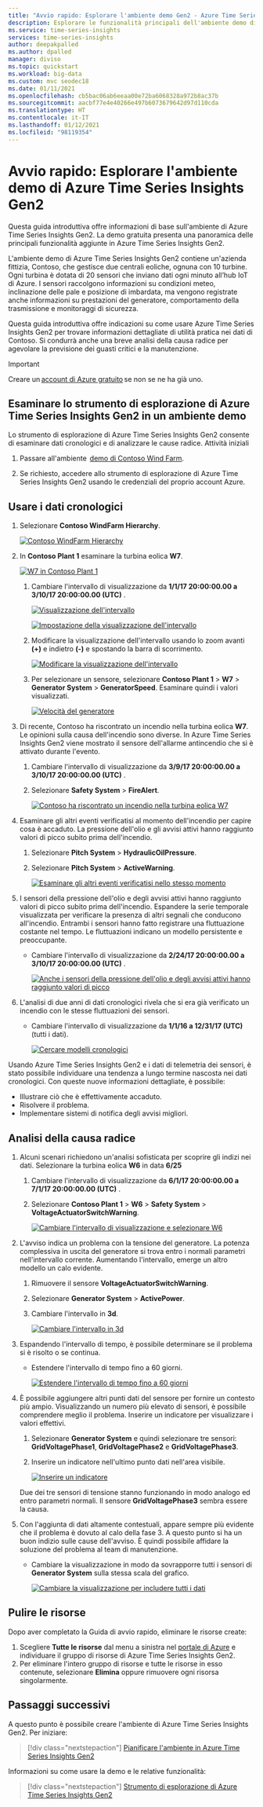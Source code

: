 ```yaml
---
title: "Avvio rapido: Esplorare l'ambiente demo Gen2 - Azure Time Series Insights Gen2 | Microsoft Docs"
description: Esplorare le funzionalità principali dell'ambiente demo di Azure Time Series Insights Gen2.
ms.service: time-series-insights
services: time-series-insights
author: deepakpalled
ms.author: dpalled
manager: diviso
ms.topic: quickstart
ms.workload: big-data
ms.custom: mvc seodec18
ms.date: 01/11/2021
ms.openlocfilehash: cb5bac06ab6eeaa00e72ba6068328a972b8ac37b
ms.sourcegitcommit: aacbf77e4e40266e497b6073679642d97d110cda
ms.translationtype: HT
ms.contentlocale: it-IT
ms.lasthandoff: 01/12/2021
ms.locfileid: "98119354"
---
```

# <a name="quickstart-explore-the-azure-time-series-insights-gen2-demo-environment"></a>Avvio rapido: Esplorare l'ambiente demo di Azure Time Series Insights Gen2

Questa guida introduttiva offre informazioni di base sull'ambiente di Azure Time Series Insights Gen2. La demo gratuita presenta una panoramica delle principali funzionalità aggiunte in Azure Time Series Insights Gen2.

L'ambiente demo di Azure Time Series Insights Gen2 contiene un'azienda fittizia, Contoso, che gestisce due centrali eoliche, ognuna con 10 turbine. Ogni turbina è dotata di 20 sensori che inviano dati ogni minuto all’hub IoT di Azure. I sensori raccolgono informazioni su condizioni meteo, inclinazione delle pale e posizione di imbardata, ma vengono registrate anche informazioni su prestazioni del generatore, comportamento della trasmissione e monitoraggi di sicurezza.

Questa guida introduttiva offre indicazioni su come usare Azure Time Series Insights Gen2 per trovare informazioni dettagliate di utilità pratica nei dati di Contoso. Si condurrà anche una breve analisi della causa radice per agevolare la previsione dei guasti critici e la manutenzione.

> [!IMPORTANT]
> Creare un [account di Azure gratuito](https://azure.microsoft.com/free/?ref=microsoft.com&utm_source=microsoft.com&utm_medium=docs&utm_campaign=visualstudio) se non se ne ha già uno.

## <a name="explore-the-azure-time-series-insights-gen2-explorer-in-a-demo-environment"></a>Esaminare lo strumento di esplorazione di Azure Time Series Insights Gen2 in un ambiente demo

Lo strumento di esplorazione di Azure Time Series Insights Gen2 consente di esaminare dati cronologici e di analizzare le cause radice. Attività iniziali

1. Passare all'ambiente  [demo di Contoso Wind Farm](https://insights.timeseries.azure.com/preview/samples).  

1. Se richiesto, accedere allo strumento di esplorazione di Azure Time Series Insights Gen2 usando le credenziali del proprio account Azure.

## <a name="work-with-historical-data"></a>Usare i dati cronologici

1. Selezionare **Contoso WindFarm Hierarchy**.

   [![Contoso WindFarm Hierarchy](media/quickstart-explore/quick-start-contoso-1.png)](media/quickstart-explore/quick-start-contoso-1.png#lightbox)

1. In **Contoso Plant 1** esaminare la turbina eolica **W7**.

   [![W7 in Contoso Plant 1](media/quickstart-explore/quick-start-contoso-2.png)](media/quickstart-explore/quick-start-contoso-2.png#lightbox)

   1. Cambiare l'intervallo di visualizzazione da **1/1/17 20:00:00.00 a 3/10/17 20:00:00.00 (UTC)** .

      [![Visualizzazione dell'intervallo](media/quickstart-explore/range-setting-1.png)](media/quickstart-explore/range-setting-1.png#lightbox)

      [![Impostazione della visualizzazione dell'intervallo](media/quickstart-explore/range-setting-2.png)](media/quickstart-explore/range-setting-2.png#lightbox)

   1. Modificare la visualizzazione dell'intervallo usando lo zoom avanti **(+)** e indietro **(-)** e spostando la barra di scorrimento.

      [![Modificare la visualizzazione dell'intervallo](media/quickstart-explore/view-range-setting.png)](media/quickstart-explore/view-range-setting.png#lightbox)

   1. Per selezionare un sensore, selezionare **Contoso Plant 1** > **W7** > **Generator System** > **GeneratorSpeed**. Esaminare quindi i valori visualizzati.

      [![Velocità del generatore](media/quickstart-explore/quick-start-generator-speed-1.png)](media/quickstart-explore/quick-start-generator-speed-1.png#lightbox)

1. Di recente, Contoso ha riscontrato un incendio nella turbina eolica **W7**. Le opinioni sulla causa dell'incendio sono diverse. In Azure Time Series Insights Gen2 viene mostrato il sensore dell'allarme antincendio che si è attivato durante l'evento.

   1. Cambiare l'intervallo di visualizzazione da **3/9/17 20:00:00.00 a 3/10/17 20:00:00.00 (UTC)** .
   1. Selezionare **Safety System** > **FireAlert**.

      [![Contoso ha riscontrato un incendio nella turbina eolica W7](media/v2-update-quickstart/quick-start-fire-alert.png)](media/v2-update-quickstart/quick-start-fire-alert.png#lightbox)

1. Esaminare gli altri eventi verificatisi al momento dell'incendio per capire cosa è accaduto. La pressione dell'olio e gli avvisi attivi hanno raggiunto valori di picco subito prima dell'incendio.

   1. Selezionare **Pitch System** > **HydraulicOilPressure**.
   1. Selezionare **Pitch System** > **ActiveWarning**.

      [![Esaminare gli altri eventi verificatisi nello stesso momento](media/v2-update-quickstart/quick-start-active-warning.png)](media/v2-update-quickstart/quick-start-active-warning.png#lightbox)

1. I sensori della pressione dell'olio e degli avvisi attivi hanno raggiunto valori di picco subito prima dell'incendio. Espandere la serie temporale visualizzata per verificare la presenza di altri segnali che conducono all'incendio. Entrambi i sensori hanno fatto registrare una fluttuazione costante nel tempo. Le fluttuazioni indicano un modello persistente e preoccupante.

    * Cambiare l'intervallo di visualizzazione da **2/24/17 20:00:00.00 a 3/10/17 20:00:00.00 (UTC)** .

      [![Anche i sensori della pressione dell'olio e degli avvisi attivi hanno raggiunto valori di picco](media/v2-update-quickstart/quick-start-view-range.png)](media/v2-update-quickstart/quick-start-view-range.png#lightbox)

1. L'analisi di due anni di dati cronologici rivela che si era già verificato un incendio con le stesse fluttuazioni dei sensori.

    * Cambiare l'intervallo di visualizzazione da **1/1/16 a 12/31/17 (UTC)** (tutti i dati).

      [![Cercare modelli cronologici](media/v2-update-quickstart/quick-start-expand-view-range.png)](media/v2-update-quickstart/quick-start-expand-view-range.png#lightbox)

Usando Azure Time Series Insights Gen2 e i dati di telemetria dei sensori, è stato possibile individuare una tendenza a lungo termine nascosta nei dati cronologici. Con queste nuove informazioni dettagliate, è possibile:

* Illustrare ciò che è effettivamente accaduto.
* Risolvere il problema.
* Implementare sistemi di notifica degli avvisi migliori.

## <a name="root-cause-analysis"></a>Analisi della causa radice

1. Alcuni scenari richiedono un'analisi sofisticata per scoprire gli indizi nei dati. Selezionare la turbina eolica **W6** in data **6/25**

    1. Cambiare l'intervallo di visualizzazione da **6/1/17 20:00:00.00 a 7/1/17 20:00:00.00 (UTC)** .
    1. Selezionare **Contoso Plant 1** > **W6** > **Safety System** > **VoltageActuatorSwitchWarning**.

       [![Cambiare l'intervallo di visualizzazione e selezionare W6](media/v2-update-quickstart/quick-start-voltage-switch-warning.png)](media/v2-update-quickstart/quick-start-voltage-switch-warning.png#lightbox)

1. L'avviso indica un problema con la tensione del generatore. La potenza complessiva in uscita del generatore si trova entro i normali parametri nell'intervallo corrente. Aumentando l'intervallo, emerge un altro modello un calo evidente.

    1. Rimuovere il sensore **VoltageActuatorSwitchWarning**.
    1. Selezionare **Generator System** > **ActivePower**.
    1. Cambiare l'intervallo in **3d**.

       [![Cambiare l'intervallo in 3d](media/v2-update-quickstart/quick-start-interval-change.png)](media/v2-update-quickstart/quick-start-interval-change.png#lightbox)

1. Espandendo l'intervallo di tempo, è possibile determinare se il problema si è risolto o se continua.

    * Estendere l'intervallo di tempo fino a 60 giorni.

      [![Estendere l'intervallo di tempo fino a 60 giorni](media/v2-update-quickstart/quick-start-expand-interval-range.png)](media/v2-update-quickstart/quick-start-expand-interval-range.png#lightbox)

1. È possibile aggiungere altri punti dati del sensore per fornire un contesto più ampio. Visualizzando un numero più elevato di sensori, è possibile comprendere meglio il problema. Inserire un indicatore per visualizzare i valori effettivi.

    1. Selezionare **Generator System** e quindi selezionare tre sensori: **GridVoltagePhase1**, **GridVoltagePhase2** e **GridVoltagePhase3**.
    1. Inserire un indicatore nell'ultimo punto dati nell'area visibile.

       [![Inserire un indicatore](media/v2-update-quickstart/quick-start-drop-marker.png)](media/v2-update-quickstart/quick-start-drop-marker.png#lightbox)

    Due dei tre sensori di tensione stanno funzionando in modo analogo ed entro parametri normali. Il sensore **GridVoltagePhase3** sembra essere la causa.

1. Con l'aggiunta di dati altamente contestuali, appare sempre più evidente che il problema è dovuto al calo della fase 3. A questo punto si ha un buon indizio sulle cause dell'avviso. È quindi possibile affidare la soluzione del problema al team di manutenzione.  

    * Cambiare la visualizzazione in modo da sovrapporre tutti i sensori di **Generator System** sulla stessa scala del grafico.

      [![Cambiare la visualizzazione per includere tutti i dati](media/v2-update-quickstart/quick-start-generator-system.png)](media/v2-update-quickstart/quick-start-generator-system.png#lightbox)

## <a name="clean-up-resources"></a>Pulire le risorse

Dopo aver completato la Guida di avvio rapido, eliminare le risorse create:

1. Scegliere **Tutte le risorse**  dal menu a sinistra nel [portale di Azure](https://portal.azure.com) e individuare il gruppo di risorse di Azure Time Series Insights Gen2.
1. Per eliminare l'intero gruppo di risorse e tutte le risorse in esso contenute, selezionare **Elimina** oppure rimuovere ogni risorsa singolarmente.

## <a name="next-steps"></a>Passaggi successivi

A questo punto è possibile creare l'ambiente di Azure Time Series Insights Gen2. Per iniziare:

> [!div class="nextstepaction"]
> [Pianificare l'ambiente in Azure Time Series Insights Gen2](./how-to-plan-your-environment.md)

Informazioni su come usare la demo e le relative funzionalità:

> [!div class="nextstepaction"]
> [Strumento di esplorazione di Azure Time Series Insights Gen2](./concepts-ux-panels.md)
